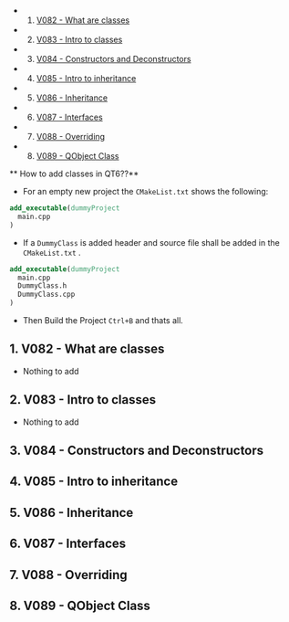 <!-- vscode-markdown-toc -->
* 1. [V082 - What are classes](#V082-Whatareclasses)
* 2. [V083 - Intro to classes](#V083-Introtoclasses)
* 3. [V084 - Constructors and Deconstructors](#V084-ConstructorsandDeconstructors)
* 4. [V085 - Intro to inheritance](#V085-Introtoinheritance)
* 5. [V086 - Inheritance](#V086-Inheritance)
* 6. [V087 - Interfaces](#V087-Interfaces)
* 7. [V088 - Overriding](#V088-Overriding)
* 8. [V089 - QObject Class](#V089-QObjectClass)

<!-- vscode-markdown-toc-config
	numbering=true
	autoSave=true
	/vscode-markdown-toc-config -->
<!-- /vscode-markdown-toc -->

** How to add classes in QT6??**
- For an empty new project the `CMakeList.txt` shows the following:

``` cmake
add_executable(dummyProject
  main.cpp  
)
```
- If a `DummyClass` is added header and source file shall be added in the `CMakeList.txt` .
``` cmake
add_executable(dummyProject
  main.cpp  
  DummyClass.h
  DummyClass.cpp
)
```
- Then Build the Project `Ctrl+B` and thats all.

##  1. <a name='V082-Whatareclasses'></a>V082 - What are classes
- Nothing to add
##  2. <a name='V083-Introtoclasses'></a>V083 - Intro to classes
- Nothing to add
##  3. <a name='V084-ConstructorsandDeconstructors'></a>V084 - Constructors and Deconstructors

##  4. <a name='V085-Introtoinheritance'></a>V085 - Intro to inheritance

##  5. <a name='V086-Inheritance'></a>V086 - Inheritance

##  6. <a name='V087-Interfaces'></a>V087 - Interfaces

##  7. <a name='V088-Overriding'></a>V088 - Overriding

##  8. <a name='V089-QObjectClass'></a>V089 - QObject Class

